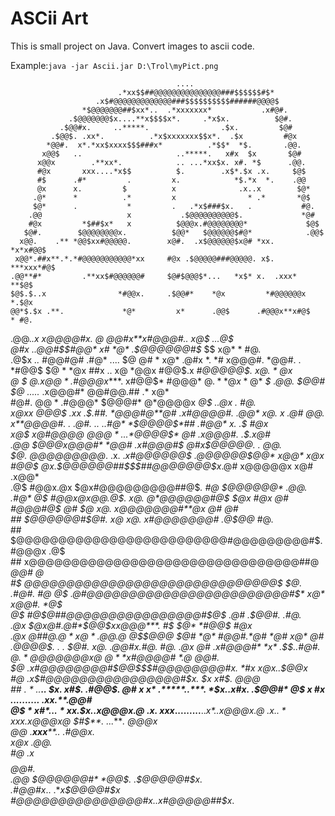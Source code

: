 ASCii Art
==========

This is small project on Java. Convert images to ascii code. 

Example:`java -jar Ascii.jar D:\Trol\myPict.png`


                                         ....                                     
                            .*xx$$##@@@@@@@@@@@@@@@###$$$$$$#$*                   
                       .x$#@@@@@@@@@@@@@###$$$$$$$$$$######@@@@$                  
                    *$@@@@@@@##$xx*..  .*xxxxxxx*           .x#@#.                
                 .$@@@@@@@$x....**x$$$$x*.     .*x$x.          $@#.               
               .$@@#x.     ..*****.                .$x.         $@#               
             .$@@$. .xx*.          .*x$xxxxxxx$$x*.  .$x         #@x              
            *@@#.  x*.*xx$xxxx$$$###x*          .*$$*  *$.       .@@.             
           x@@$   ..                     ..*****.   x#x  $x       $@#             
          x@@x        .**xx*.            .. ...*xx$x. x#. *$      .@@.            
          #@x       xxx....*x$$          $.        .x$*.$x .x.     $@$            
          #$      .#*         .         x.            *$.*x  *.    .@@            
          @x      x.         $          x              .x..x        $@*           
         .@*      *          .*         x                * .*       *@$           
         $@*      .           *         .   .*x$###$x.   .           #@.          
        .@@                   x           .$@@@@@@@@@@$.             *@#          
        #@x         *$##$x*   x          $@@@x.#@@@@@@@@*             $@$         
       $@#.        $@@@@@@@@x.          $@@*   $@@@@@@$#@*            .@@$        
      x@@.    .** *@@$xx#@@@@@.        x@#.  .x$@@@@@@$x@# *xx.    *x*x#@@$       
     x@@*.##x**.*.*#@@@@@@@@@@@*xx     #@x .$@@@@@###@@@@@. x$.   ***xxx*#@$      
    .@@**#*         .**xx$#@@@@@@#     $@#$@@@$*...   *x$* x.  .xxx*    **$@$     
    $@$.$..x                *#@@x.     .$@@#*    *@x         *#@@@@@@x   *.$@x    
    @@*$.$x .**.             *@*         x*      .@@$      .#@@@x**x#@$   * #@.   
   .@@.*.x x@@@@#x.          *@*                  *@@#x**x#@@@#..*   x@$  ...@$   
   *@#x .*.@@#$$#@@* x#      *@*                   .$@@@@@@#$*  $$    x@*  * #@.  
   .@$x *..*     #@@#@#     .#@*                      ....      $@     @#  * x@*  
   .@#x *.    *# x@@@#.    *@@#.         .                    *#@@$    $@  * *@x  
    ##x ..    x@          *@@x          #@@$.x              *#@@@@@$.  x@. * *@x  
    $@$  $    $@.        x@@*          .$#@@@x*****.      x#@@$* #@@@* $@. * *@x  
    *@$* *$  .@@.       $@@#               $@ .....*   .x@@@#*   @@#@@.## .* x@*  
     #@#.    $@@*     .$#@@@*       $@@@#* $@        *$@@@@x    *@$  ..@x *. #@.  
     x@$x$x  @@@$   .xx .$.##.     *@@@#@**@#     .x#@@@@#.    .@@*   x@. x .@#   
      @@. x**@@@@#. .      .@#. ..      ..#@*   *$@@@@$*##    .#@@*   x. .$ #@x   
      x@$   x@#@@@@*        *@@$@*        ...*$@@@@$*   @#  .x@@@#.     .$.x@#    
      .@@   $@@@x@@@#*       *@@#        .x#@@@#$*     *@#x$@@@@@.    .** *@@.    
       $@.  $@@@ @@@@@@$*.    .x.   .*x#@@@@@@$       .@@@@@@$@@*        x@@*     
       x@x  #@@$ @x.$@@@@@@##$$$##@@@@@@@$x*.@#      x@@@@@x x@#       .x@@*      
       .@$  #@@x.@x  $@x#@@@@@@@@@##@$*.     #@   *$@@@@@@* .@@.       .#@*       
        @$  #@@$x@x  @@    .$@$*.  x@.       $@*$@@@@@@#@$  $@x        #@x        
        @#  #@@@#@$ *@#     $@*    x@.       x@@@@@@@#**@x *@#        *@#         
        ##  $@@@@@@#$@#*.   x@     x@.   *x#@@@@@@@#*  .@$*@@*        #@.         
        ##  $@@@@@@@@@@@@@@@@@@@@@@@@@#@@@@@@@@@#$.     #@@@x        .@$          
        ##  x@@@@@@@@@@@@@@@@@@@@@@@@@@@@@@@@##@        *@@#         *@*          
        #$  *@@@@@@@@@@@@@@@@@@@@@@@@@@@@@@$* $@.      .#@#.         #@           
        @$  .@#@@@@@@@@@@@@@@@@@@@@@@@@#$*    x@*     x@@#.         *@$           
        @$   #@$@##@@@@@@@@@@@@@@@@#$@$       .@#   .$@@#.         .#@.           
       .@x   $@x@#.@#*$@@$xx@@@***.  #$        $@* *#@@$           #@x            
       .@x   *@##@.$@* x@*  .@@.     @$        *@$$@@@*           $@#             
       *@*    #@@#.*@# *@#   x@*     @#        .@@@@$.    .   .  $@#.             
       x@.    .@@#x.#@. #@.  .@x     @#     .x#@@@#*   *x* .$$..#@#.              
       $@.     *@@@@@@$*$@x   @$     $@**x$#@@@@#*   *$* .$@* *@@#.               
       $@       .x#@@@@@@@@#$$@@$$$$#@@@@@@@@#x.   *#x  x@x..$@@x                 
       #@          .*x$#@@@@@@@@@@@@@@@@#$x*.    *$x  x#$. *@@@*                  
       ##   .   *        ..*********..         *$x. x#$. .#@@$.                   
       @#   x   x*       .*****..***.        *$x..x#x. .$@@#*                     
       @$   x    #x       ...*.......     .x$x.*$$*  .$@@#*                       
       @$   *     x#$*.              ..*x$x.*$$x.  .x@@@x                         
      .@$   .x.     *xxx**.........****..*x$*.   .x@@@x                           
      .@$    .$x.                   .*xxx.      x@@@x                             
       @$      *$#$**.     ...*******.        *@@@x                               
       @@         .**xxx*****..             .#@@x.                                
       x@x                                .$@@$.                                  
        #@*                         .x$$$$@@#.                                    
        .@@*                      *$@@@@@@#*                                      
         *@@$.                .*$@@@@@#$x.                                        
          .#@@#x*..     .**x$@@@@#$x*                                             
            *#@@@@@@@@@@@@@@@#$x.                                                 
              .x$#@@@@@##$x*.                                                     
                                                                                  